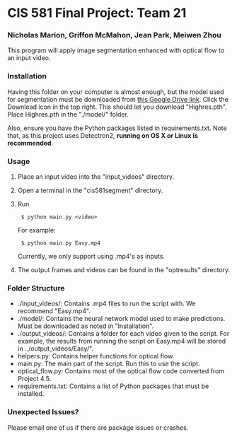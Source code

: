 # CIS 581 Final Project: Team 21
### Nicholas Marion, Griffon McMahon, Jean Park, Meiwen Zhou

This program will apply image segmentation enhanced with optical flow to an input video.

### Installation
Having this folder on your computer is almost enough, but the model used for segmentation must be downloaded from [this Google Drive link](https://drive.google.com/u/1/uc?id=1kq3SmHFd9kNIxelKBt5Q-y_R4xZYf6qs&export=download).
Click the Download icon in the top right. This should let you download "Highres.pth".
Place Highres.pth in the "./model/" folder.

Also, ensure you have the Python packages listed in requirements.txt. Note that, as this project uses Detectron2, **running on OS X or Linux is recommended**.

### Usage
1. Place an input video into the "input_videos" directory.
2. Open a terminal in the "cis581segment" directory.
3. Run  

		$ python main.py <video>  

	For example:  

		$ python main.py Easy.mp4  
	Currently, we only support using .mp4's as inputs.
4. The output frames and videos can be found in the "optresults" directory.

### Folder Structure
* ./input_videos/: Contains .mp4 files to run the script with. We recommend "Easy.mp4".
* ./model/: Contains the neural network model used to make predictions. Must be downloaded as noted in "Installation".
* ./output_videos/: Contains a folder for each video given to the script. 
	For example, the results from running the script on Easy.mp4 will be stored in ../output_videos/Easy/".
* helpers.py: Contains helper functions for optical flow.
* main.py: The main part of the script. Run this to use the script.
* optical_flow.py: Contains most of the optical flow code converted from Project 4.5.
* requirements.txt: Contains a list of Python packages that must be installed.

### Unexpected Issues?
Please email one of us if there are package issues or crashes.